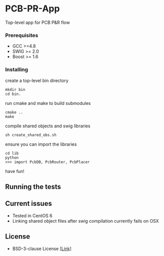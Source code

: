 # PCB-PR-App

Top-level app for PCB P&R flow

### Prerequisites

- GCC >=4.8
- SWIG >= 2.0
- Boost >= 1.6

### Installing

create a top-level bin directory

```
mkdir bin
cd bin.
```

run cmake and make to build submodules

```
cmake ..
make
````

compile shared objects and swig libraries

```
sh create_shared_obs.sh 
````

ensure you can import the libraries

```
cd lib
python
>>> import PcbDB, PcbRouter, PcbPlacer
````

have fun!

## Running the tests

## Current issues

- Tested in CentOS 6
- Linking shared object files after swig compilation currently fails on OSX

## License

  * BSD-3-clause License [[Link]](LICENSE)
